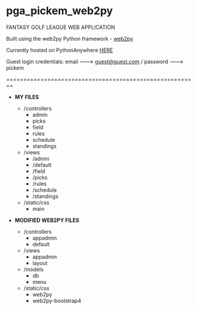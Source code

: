 # pga_pickem_web2py
FANTASY GOLF LEAGUE WEB APPLICATION

Built using the web2py Python framework - [web2py](http://www.web2py.com/)

Currently hosted on PythonAnywhere [HERE](http://gsk777.pythonanywhere.com/pga_pickem)

Guest login credentials: email ---> guest@guest.com  /  password ---> pickem

========================================================

* **MY FILES**
  * /controllers
    * admin
    * picks
    * field
    * rules
    * schedule
    * standings
  * /views
    * /admin
    * /default
    * /field
    * /picks
    * /rules
    * /schedule
    * /standings
  * /static/css
    * main
  
* **MODIFIED WEB2PY FILES**
  * /controllers
    * appadmin
    * default
  * /views
    * appadmin
    * layout
  * /models
    * db
    * menu
  * /static/css
    * web2py
    * web2py-bootstrap4
